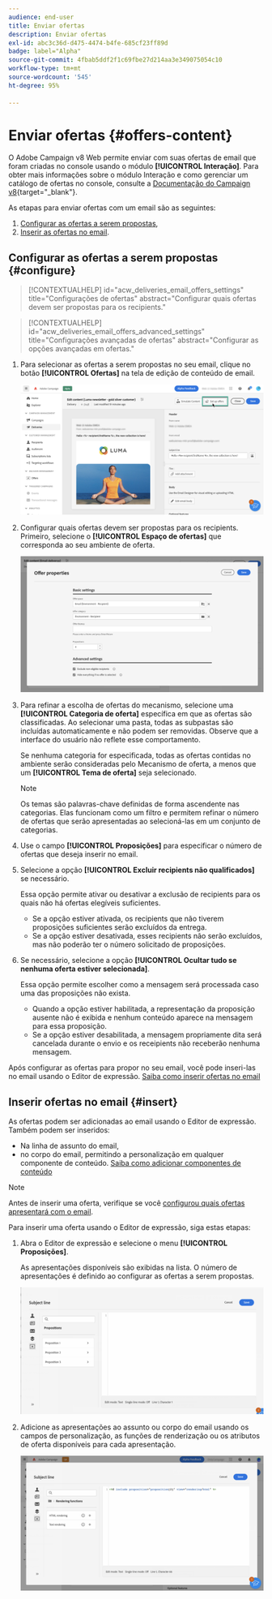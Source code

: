 ```yaml
---
audience: end-user
title: Enviar ofertas
description: Enviar ofertas
exl-id: abc3c36d-d475-4474-b4fe-685cf23ff89d
badge: label="Alpha"
source-git-commit: 4fbab5ddf2f1c69fbe27d214aa3e349075054c10
workflow-type: tm+mt
source-wordcount: '545'
ht-degree: 95%

---
```



# Enviar ofertas {#offers-content}

O Adobe Campaign v8 Web permite enviar com suas ofertas de email que foram criadas no console usando o módulo **[!UICONTROL Interação]**. Para obter mais informações sobre o módulo Interação e como gerenciar um catálogo de ofertas no console, consulte a [Documentação do Campaign v8](https://experienceleague.adobe.com/docs/campaign/campaign-v8/offers/interaction.html?lang=pt-BR){target="_blank"}.

As etapas para enviar ofertas com um email são as seguintes:

1. [Configurar as ofertas a serem propostas](#configure),
1. [Inserir as ofertas no email](#insert).

## Configurar as ofertas a serem propostas {#configure}

>[!CONTEXTUALHELP]
>id="acw_deliveries_email_offers_settings"
>title="Configurações de ofertas"
>abstract="Configurar quais ofertas devem ser propostas para os recipients."

>[!CONTEXTUALHELP]
>id="acw_deliveries_email_offers_advanced_settings"
>title="Configurações avançadas de ofertas"
>abstract="Configurar as opções avançadas em ofertas."

1. Para selecionar as ofertas a serem propostas no seu email, clique no botão **[!UICONTROL Ofertas]** na tela de edição de conteúdo de email.

   ![](assets/setup-offers.png)

1. Configurar quais ofertas devem ser propostas para os recipients. Primeiro, selecione o **[!UICONTROL Espaço de ofertas]** que corresponda ao seu ambiente de oferta.

   ![](assets/create-content-offers.png)

1. Para refinar a escolha de ofertas do mecanismo, selecione uma **[!UICONTROL Categoria de oferta]** específica em que as ofertas são classificadas. Ao selecionar uma pasta, todas as subpastas são incluídas automaticamente e não podem ser removidas. Observe que a interface do usuário não reflete esse comportamento.

   Se nenhuma categoria for especificada, todas as ofertas contidas no ambiente serão consideradas pelo Mecanismo de oferta, a menos que um **[!UICONTROL Tema de oferta]** seja selecionado.

   >[!NOTE]
   >
   >Os temas são palavras-chave definidas de forma ascendente nas categorias. Elas funcionam como um filtro e permitem refinar o número de ofertas que serão apresentadas ao selecioná-las em um conjunto de categorias.

1. Use o campo **[!UICONTROL Proposições]** para especificar o número de ofertas que deseja inserir no email.

1. Selecione a opção **[!UICONTROL Excluir recipients não qualificados]** se necessário.

   Essa opção permite ativar ou desativar a exclusão de recipients para os quais não há ofertas elegíveis suficientes.

   * Se a opção estiver ativada, os recipients que não tiverem proposições suficientes serão excluídos da entrega.
   * Se a opção estiver desativada, esses recipients não serão excluídos, mas não poderão ter o número solicitado de proposições.

1. Se necessário, selecione a opção **[!UICONTROL Ocultar tudo se nenhuma oferta estiver selecionada]**.

   Essa opção permite escolher como a mensagem será processada caso uma das proposições não exista.

   * Quando a opção estiver habilitada, a representação da proposição ausente não é exibida e nenhum conteúdo aparece na mensagem para essa proposição.
   * Se a opção estiver desabilitada, a mensagem propriamente dita será cancelada durante o envio e os receipients não receberão nenhuma mensagem.

Após configurar as ofertas para propor no seu email, você pode inseri-las no email usando o Editor de expressão. [Saiba como inserir ofertas no email](#insert)

## Inserir ofertas no email {#insert}

As ofertas podem ser adicionadas ao email usando o Editor de expressão. Também podem ser inseridos:

* Na linha de assunto do email,
* no corpo do email, permitindo a personalização em qualquer componente de conteúdo. [Saiba como adicionar componentes de conteúdo](content-components.md)

>[!NOTE]
>
>Antes de inserir uma oferta, verifique se você [configurou quais ofertas apresentará com o email](#configure).

Para inserir uma oferta usando o Editor de expressão, siga estas etapas:

1. Abra o Editor de expressão e selecione o menu **[!UICONTROL Proposições]**.

   As apresentações disponíveis são exibidas na lista. O número de apresentações é definido ao configurar as ofertas a serem propostas.

   ![](assets/offer-insertion.png)

1. Adicione as apresentações ao assunto ou corpo do email usando os campos de personalização, as funções de renderização ou os atributos de oferta disponíveis para cada apresentação.

   ![](assets/offer-inserted.png)
